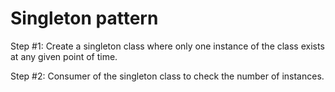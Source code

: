 # Singleton pattern

Step #1: Create a singleton class where only one instance of the class exists at any given point of time.

Step #2: Consumer of the singleton class to check the number of instances.
